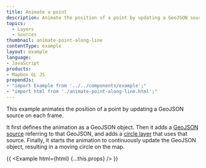 ```yaml
---
title: Animate a point
description: Animate the position of a point by updating a GeoJSON source on each frame.
topics:
  - Layers
  - Sources
thumbnail: animate-point-along-line
contentType: example
layout: example
language:
- JavaScript
products:
- Mapbox GL JS
prependJs:
- "import Example from '../../components/example';"
- "import html from './animate-point-along-line.html';"
---
```


This example animates the position of a point by updating a GeoJSON source on each frame.

It first defines the animation as a GeoJSON object. Then it adds a [GeoJSON source](/mapbox-gl-js/style-spec/sources/#geojson) referring to that GeoJSON, and adds a [circle layer](/mapbox-gl-js/style-spec/layers/#circle) that uses that source. Finally, it starts the animation to continuously update the GeoJSON object, resulting in a moving circle on the map.

{{ <Example html={html} {...this.props} /> }}

